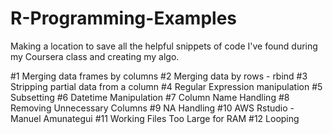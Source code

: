 # R-Programming-Examples
Making a location to save all the helpful snippets of code I've found during my Coursera class and creating my algo.

#1 Merging data frames by columns
#2 Merging data by rows - rbind
#3 Stripping partial data from a column
#4 Regular Expression manipulation
#5 Subsetting
#6 Datetime Manipulation
#7 Column Name Handling
#8 Removing Unnecessary Columns
#9 NA Handling
#10 AWS Rstudio - Manuel Amunategui
#11 Working Files Too Large for RAM
#12 Looping
